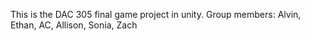 This is the DAC 305 final game project in unity. 
Group members: Alvin, Ethan, AC, Allison, Sonia, Zach